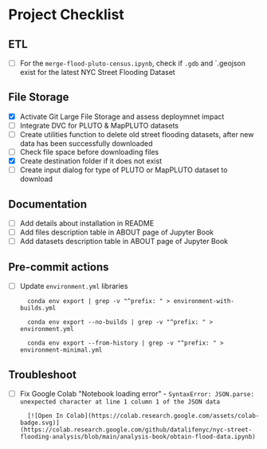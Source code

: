 # Project Checklist

## ETL

- [ ] For the `merge-flood-pluto-census.ipynb`, check if `.gdb` and `.geojson exist for the latest NYC Street Flooding Dataset

## File Storage

- [X] Activate Git Large File Storage and assess deploymnet impact
- [ ] Integrate DVC for PLUTO & MapPLUTO datasets
- [ ] Create utilities function to delete old street flooding datasets, after new data has been successfully downloaded
- [ ] Check file space before downloading files
- [X] Create destination folder if it does not exist
- [ ] Create input dialog for type of PLUTO or MapPLUTO dataset to download

## Documentation

- [ ] Add details about installation in README
- [ ] Add files description table in ABOUT page of Jupyter Book
- [ ] Add datasets description table in ABOUT page of Jupyter Book

## Pre-commit actions

- [ ] Update `environment.yml` libraries

        conda env export | grep -v "^prefix: " > environment-with-builds.yml

        conda env export --no-builds | grep -v "^prefix: " > environment.yml

        conda env export --from-history | grep -v "^prefix: " > environment-minimal.yml

## Troubleshoot

- [ ] Fix Google Colab "Notebook loading error" - `SyntaxError: JSON.parse: unexpected character at line 1 column 1 of the JSON data`

        [![Open In Colab](https://colab.research.google.com/assets/colab-badge.svg)](https://colab.research.google.com/github/datalifenyc/nyc-street-flooding-analysis/blob/main/analysis-book/obtain-flood-data.ipynb)
